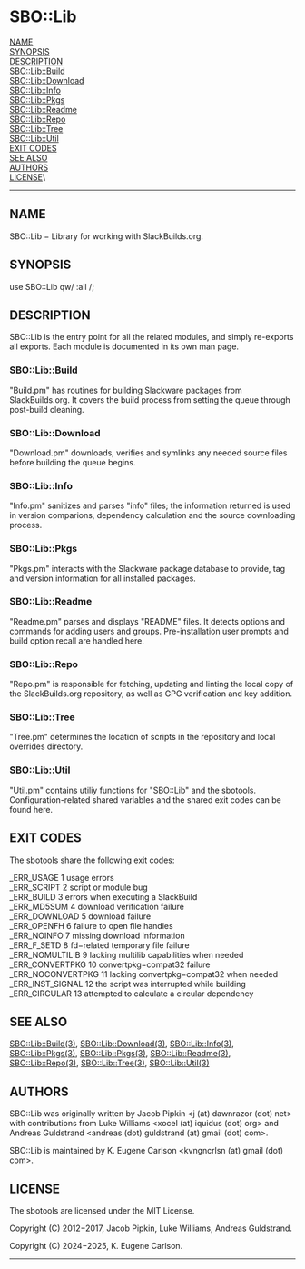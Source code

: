 # SBO::Lib

[NAME](#name)\
[SYNOPSIS](#synopsis)\
[DESCRIPTION](#description)\
[SBO::Lib::Build](#SBO::Lib::Build)\
[SBO::Lib::Download](#SBO::Lib::Download)\
[SBO::Lib::Info](#SBO::Lib::Info)\
[SBO::Lib::Pkgs](#SBO::Lib::Pkgs)\
[SBO::Lib::Readme](#SBO::Lib::Readme)\
[SBO::Lib::Repo](#SBO::Lib::Repo)\
[SBO::Lib::Tree](#SBO::Lib::Tree)\
[SBO::Lib::Util](#SBO::Lib::Util)\
[EXIT CODES](#exit-codes)\
[SEE ALSO](#see-also)\
[AUTHORS](#authors)\
[LICENSE](#LICENSE)\

------------------------------------------------------------------------

## NAME

SBO::Lib − Library for working with SlackBuilds.org.

## SYNOPSIS

use SBO::Lib qw/ :all /;

## DESCRIPTION

SBO::Lib is the entry point for all the related modules, and simply
re-exports all exports. Each module is documented in its own man page.

### SBO::Lib::Build

\"Build.pm\" has routines for building Slackware packages from
SlackBuilds.org. It covers the build process from setting the queue
through post-build cleaning.

### SBO::Lib::Download

\"Download.pm\" downloads, verifies and symlinks any needed source files
before building the queue begins.

### SBO::Lib::Info

\"Info.pm\" sanitizes and parses \"info\" files; the information
returned is used in version comparions, dependency calculation and the
source downloading process.

### SBO::Lib::Pkgs

\"Pkgs.pm\" interacts with the Slackware package database to provide,
tag and version information for all installed packages.

### SBO::Lib::Readme

\"Readme.pm\" parses and displays \"README\" files. It detects options
and commands for adding users and groups. Pre-installation user prompts
and build option recall are handled here.

### SBO::Lib::Repo

\"Repo.pm\" is responsible for fetching, updating and linting the local
copy of the SlackBuilds.org repository, as well as GPG verification and
key addition.

### SBO::Lib::Tree

\"Tree.pm\" determines the location of scripts in the repository and
local overrides directory.

### SBO::Lib::Util

\"Util.pm\" contains utiliy functions for \"SBO::Lib\" and the sbotools.
Configuration-related shared variables and the shared exit codes can be
found here.

## EXIT CODES

The sbotools share the following exit codes:

\_ERR_USAGE 1 usage errors\
\_ERR_SCRIPT 2 script or module bug\
\_ERR_BUILD 3 errors when executing a SlackBuild\
\_ERR_MD5SUM 4 download verification failure\
\_ERR_DOWNLOAD 5 download failure\
\_ERR_OPENFH 6 failure to open file handles\
\_ERR_NOINFO 7 missing download information\
\_ERR_F_SETD 8 fd−related temporary file failure\
\_ERR_NOMULTILIB 9 lacking multilib capabilities when needed\
\_ERR_CONVERTPKG 10 convertpkg−compat32 failure\
\_ERR_NOCONVERTPKG 11 lacking convertpkg−compat32 when needed\
\_ERR_INST_SIGNAL 12 the script was interrupted while building\
\_ERR_CIRCULAR 13 attempted to calculate a circular dependency

## SEE ALSO

[SBO::Lib::Build(3)](SBO::Lib::Build.3.md), [SBO::Lib::Download(3)](SBO::Lib::Download.3.md),
[SBO::Lib::Info(3)](SBO::Lib::Info.3.md), [SBO::Lib::Pkgs(3)](SBO::Lib::Pkgs.3.md), [SBO::Lib::Pkgs(3)](SBO::Lib::Pkgs.3.md),
[SBO::Lib::Readme(3)](SBO::Lib::Readme.3.md), [SBO::Lib::Repo(3)](SBO::Lib::Repo.3.md), [SBO::Lib::Tree(3)](SBO::Lib::Tree.3.md),
[SBO::Lib::Util(3)](SBO::Lib::Util.3.md)

## AUTHORS

SBO::Lib was originally written by Jacob Pipkin \<j (at) dawnrazor (dot)
net\> with contributions from Luke Williams \<xocel (at) iquidus (dot)
org\> and Andreas Guldstrand \<andreas (dot) guldstrand (at) gmail (dot)
com\>.

SBO::Lib is maintained by K. Eugene Carlson \<kvngncrlsn (at) gmail
(dot) com\>.

## LICENSE

The sbotools are licensed under the MIT License.

Copyright (C) 2012−2017, Jacob Pipkin, Luke Williams, Andreas
Guldstrand.

Copyright (C) 2024−2025, K. Eugene Carlson.

------------------------------------------------------------------------
